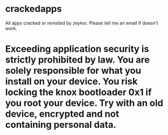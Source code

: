 # crackedapps
All apps cracked or revisited by zeykor. Please tell me an email if doesn't work.

# Exceeding application security is strictly prohibited by law. You are solely responsible for what you install on your device. You risk locking the knox bootloader 0x1 if you root your device. Try with an old device, encrypted and not containing personal data.


